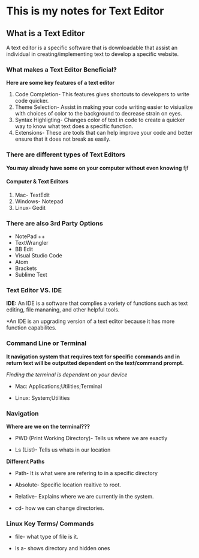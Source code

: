 # This is my notes for Text Editor

## What is a Text Editor 

A text editor is a specific software that is downloadable that assist an individual in creating/implementing text to develop a specific website. 

### What makes a Text Editor Beneficial? 

**Here are some key features of a text editor**

1. Code Completion- This features gives shortcuts to developers to write code quicker.
3. Theme Selection- Assist in making your code writing easier to visiualize with choices of color to the background to decrease strain on eyes.
4. Syntax Highligting- Changes color of text in code to create a quicker way to know what text does a specific function.
5. Extensions- These are tools that can help improve your code and better ensure that it does not break as easily.

### There are different types of Text Editors 

**You may already have some on your computer without even knowing**
fjf
#### Computer & Text Editors 

1. Mac- TextEdit
2. Windows- Notepad
3. Linux- Gedit

### There are also 3rd Party Options 

* NotePad ++
* TextWrangler
* BB Edit
* Visual Studio Code
* Atom
* Brackets 
* Sublime Text

### Text Editor VS. IDE

**IDE:** An IDE is a software that complies a variety of functions such as text editing, file mananing, and other helpful tools. 

*An IDE is an upgrading version of a text editor because it has more function capabilites. 


### Command Line or Terminal 

**It navigation system that requires text for specific commands and in return text will be outputted dependent on the text/command prompt.**

*Finding the terminal is dependent on your device* 

* Mac: Applications;Utilities;Terminal

* Linux: System;Utilities

### Navigation

**Where are we on the terminal???** 

* PWD (Print Working Directory)- Tells us where we are exactly 

* Ls (List)- Tells us whats in our location 

**Different Paths**

* Path- It is what were are refering to in a specific directory

* Absolute- Specific location realtive to root.

* Relative- Explains where we are currently in the system.

* cd- how we can change directories.

### Linux Key Terms/ Commands 

* file- what type of file is it. 

* ls a- shows directory and hidden ones







